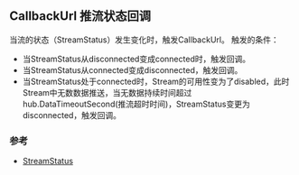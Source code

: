 ## CallbackUrl 推流状态回调
当流的状态（StreamStatus）发生变化时，触发CallbackUrl。
触发的条件：

* 当StreamStatus从disconnected变成connected时，触发回调。
* 当StreamStatus从connected变成disconnected，触发回调。
* 当StreamStatus处于connected时，Stream的可用性变为了disabled，此时Stream中无数数据推送，当无数据持续时间超过hub.DataTimeoutSecond(推流超时时间)，StreamStatus变更为disconnected，触发回调。

### 参考
* [StreamStatus](StreamStatus流状态.md)
